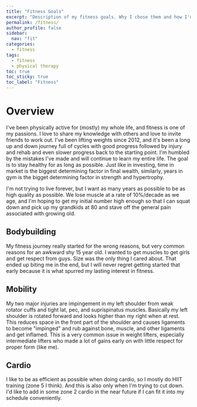 ```yaml
---
title: "Fitness Goals"
excerpt: "Description of my fitness goals. Why I chose them and how I'm trying to achieve them."
permalink: /fitness/
author_profile: false
sidebar:
  nav: "fit"
categories:
  - fitness
tags:
  - fitness
  - physical therapy
toc: true
toc_sticky: true
toc_label: "Fitness"
---
```


# Overview

I've been physically active for (mostly) my whole life, and fitness is one of my passions. I love to share my knowledge with others and love to invite friends to work out. I've been lifting weights since 2012, and it's been a long up and down journey full of cycles with good progress followed by injury and rehab and even slower progress back to the starting point. I'm humbled by the mistakes I've made and will continue to learn my entire life. The goal is to stay healthy for as long as possible. Just like in investing, time in market is the biggest determining factor in final wealth, similarly, years in gym is the bigget determining factor in strength and hypertrophy.

I'm not trying to live forever, but I want as many years as possible to be as high quality as possible. We lose muscle at a rate of 10%/decade as we age, and I'm hoping to get my initial number high enough so that I can squat down and pick up my grandkids at 80 and stave off the general pain associated with growing old.

## Bodybuilding

My fitness journey really started for the wrong reasons, but very common reasons for an awkward shy 15 year old. I wanted to get muscles to get girls and get respect from guys. Size was the only thing I cared about. That ended up biting me in the end, but I will never regret getting started that early because it is what spurred my lasting interest in fitness.

## Mobility

My two major injuries are impingement in my left shoulder from weak rotator cuffs and tight lat, pec, and suprispinatus muscles. Basically my left shoulder is rotated forward and looks higher than my right when at rest. This reduces space in the front part of the shoulder and causes ligaments to become "impinged" and rub against bone, muscle, and other ligaments and get inflamed. This is a very common issue in weight lifters, especially intermediate lifters who made a lot of gains early on with little respect for proper form (like me).

## Cardio

I like to be as efficient as possible when doing cardio, so I mostly do HIIT training (zone 5 I think). And this is also only when I'm trying to cut down. I'd like to add in some zone 2 cardio in the near future if I can fit it into my schedule conveniently.
